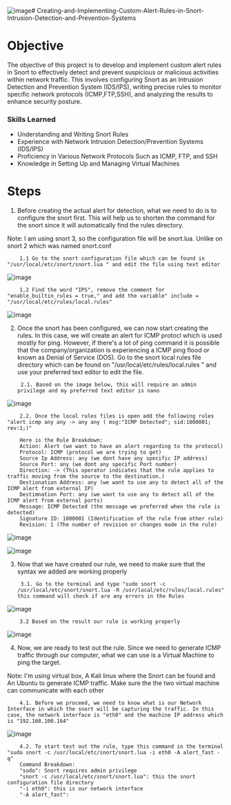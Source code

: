 ![image](https://github.com/user-attachments/assets/fd151a86-1e28-44c7-8b33-fbc5eab0d81d)# Creating-and-Implementing-Custom-Alert-Rules-in-Snort-Intrusion-Detection-and-Prevention-Systems

# Objective
The objective of this project is to develop and implement custom alert rules in Snort to effectively detect and prevent suspicious or malicious activities within network traffic. This involves configuring Snort as an Intrusion Detection and Prevention System (IDS/IPS), writing precise rules to monitor specific network protocols (ICMP,FTP,SSH), and analyzing the results to enhance security posture.

### Skills Learned

- Understanding and Writing Snort Rules
- Experience with Network Intrusion Detection/Prevention Systems (IDS/IPS)
- Proficiency in Various Network Protocols Such as ICMP, FTP, and SSH
- Knowledge in Setting Up and Managing Virtual Machines


# Steps

1. Before creating the actual alert for detection, what we need to do is to configure the snort first. This will help us to shorten the command for the snort since it will automatically find the rules directory.

Note: I am using snort 3, so the configuration file will be snort.lua. Unlike on snort 2 which was named snort.conf

        1.1 Go to the snort configuration file which can be found in "/usr/local/etc/snort/snort.lua " and edit the file using text editor

![image](https://github.com/user-attachments/assets/657eaa34-2c80-49cd-8078-df5d3a860ca3)

        1.2 Find the word "IPS", remove the comment for "enable_builtin_rules = true," and add the variable" include = "/usr/local/etc/rules/local.rules"

![image](https://github.com/user-attachments/assets/b5c7a36f-7c5a-4f51-b0ca-2668e712669c)

2. Once the snort has been configured, we can now start creating the rules. In this case, we will create an alert for ICMP protocl which is used mostly for ping. However, if there's a lot of ping command it is possible that the company/organization is experiencing a ICMP ping flood or known as Denial of Service (DOS). Go to the snort local rules file directory which can be found on "/usr/local/etc/rules/local.rules " and use your preferred text editor to edit the file.

        2.1. Based on the image below, this will require an admin privilege and my preferred text editor is nano

![image](https://github.com/user-attachments/assets/273da709-cadf-48e9-9961-d38ac25a3b65)

        2.2. Once the local rules files is open add the following rules "alert icmp any any -> any any ( msg:"ICMP Detected"; sid:1000001; rev:1;)"

        Here is the Rule Breakdown: 
        Action: Alert (we want to have an alert regarding to the protocol)
        Protocol: ICMP (protocol we are trying to get)
        Source Ip Address: any (we dont have any specific IP address)
        Source Port: any (we dont any specific Port number)
        Direction: -> (This operator indicates that the rule applies to traffic moving from the source to the destination.)
        Destionation Address: any (we want to use any to detect all of the ICMP alert from external IP)
        Destimnation Port: any (we want to use any to detect all of the ICMP alert from external ports)
        Message: ICMP Detected (the message we preferred when the rule is detected)
        Signature ID: 1000001 (Identification of the rule from other rule)
        Revision: 1 (The number of revision or changes made in the rule)

![image](https://github.com/user-attachments/assets/c6315ef6-c593-41f9-a86d-d522134a475e)


![image](https://github.com/user-attachments/assets/edc4246f-8bd0-48df-b194-ca70b5393a89)

3. Now that we have created our rule, we need to make sure that the syntax we added are working properly

        3.1. Go to the terminal and type "sudo snort -c /usr/local/etc/snort/snort.lua -R /usr/local/etc/rules/local.rules" this command will check if are any errors in the Rules

![image](https://github.com/user-attachments/assets/8d70b044-3275-48a4-ac83-f360cd228931)

        3.2 Based on the result our rule is working properly

![image](https://github.com/user-attachments/assets/cc212703-a67b-46ef-a71e-b3e1d7c46fd8)

4. Now, we are ready to test out the rule. Since we need to generate ICMP traffic through our computer, what we can use is a Virtual Machine to ping the target.

Note: I'm using virtual box, A Kali linux where the Snort can be found and An Ubuntu to generate ICMP traffic. Make sure the the two virtual machine can communicate with each other

        4.1. Before we proceed, we need to know what is our Network Interface in which the snort will be capturing the traffic. In this case, the network interface is "eth0" and the machine IP address which is "192.168.100.164"

![image](https://github.com/user-attachments/assets/8797e3db-2cfc-4c93-9fef-9dcd6d582230)


        4.2. To start test out the rule, type this command in the terminal "sudo snort -c /usr/local/etc/snort/snort.lua -i eth0 -A alert_fast -q"
        Command Breakdown:
        "sudo": Snort requires admin privilege
        "snort -c /usr/local/etc/snort/snort.lua": this the snort configuration file directory
        "-i eth0": this is our network interface
        "-A alert_fast":  

